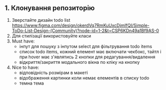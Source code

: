 ## 1. Клонування репозиторію

1. Зверстайте дизайн todo list https://www.figma.com/design/okerdVq7RmKuUxcDjmIfQI/Simple-ToDo-List-Design-(Community)?node-id=1-2&t=CSP6KDn49a1Bf9AS-0
2. Для стилізації використовуйте класи
3. Must have:
   - інпут для пошуку з інпутом select для фільтрування todo items
   - список todo items, кожний елемент має включати чекбокс, тайтл і при hover має з'являтись 2 кнопки для редагування/видалення
   - відкриття/закриття модального вікна по кліку на кнопку
4. Nice to have:
   - відповідність розмірам в макеті 
   - відображення картинки коли немає елементів в списку todo
   - темна тема

